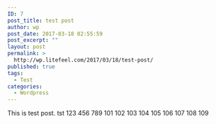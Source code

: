 ```yaml
---
ID: 7
post_title: test post
author: wp
post_date: 2017-03-18 02:55:59
post_excerpt: ""
layout: post
permalink: >
  http://wp.litefeel.com/2017/03/18/test-post/
published: true
tags:
  - Test
categories:
  - Wordpress
---
```

This is test post.
tst
123
456
789
101
102
103
104
105
106
107
108
109